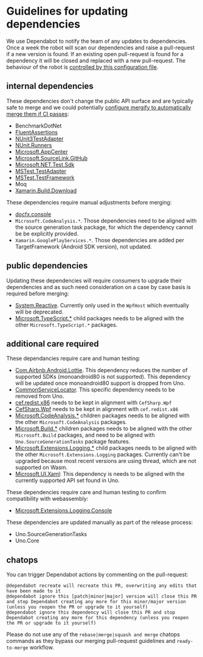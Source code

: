 # Guidelines for updating dependencies

We use Dependabot to notify the team of any updates to dependencies. Once a week the robot will scan our dependencies and raise a pull-request if a new version is found. If an existing open pull-request is found for a dependency it will be closed and replaced with a new pull-request. The behaviour of the robot is [controlled by this configuration file](https://github.com/unoplatform/Uno/blob/master/.dependabot/config.yml). 

## internal dependencies

These dependencies don't change the public API surface and are typically safe to merge and we could potentially [configure mergify to automatically merge them if CI passes](https://medium.com/mergify/merging-bots-pull-requests-automatically-548ed0b4a424):

- BenchmarkDotNet
- [FluentAssertions](https://github.com/unoplatform/uno/pull/1196)
- [NUnit3TestAdapter](https://github.com/unoplatform/uno/pull/1455) 
- [NUnit.Runners](https://github.com/unoplatform/uno/pull/1122)
- [Microsoft.AppCenter](https://github.com/unoplatform/uno/pull/1175)
- [Microsoft.SourceLink.GitHub](https://github.com/unoplatform/uno/pull/1204)
- [Microsoft.NET.Test.Sdk](https://github.com/unoplatform/uno/pull/1203)
- [MSTest.TestAdapter](https://github.com/unoplatform/uno/pull/1126)
- [MSTest.TestFramework](https://github.com/unoplatform/uno/pull/1128)
- Moq
- [Xamarin.Build.Download](https://github.com/unoplatform/uno/pull/1123)

These dependencies require manual adjustments before merging:

- [docfx.console](https://github.com/unoplatform/Uno/pull/1082/commits/c222caf8c23b35e19f6b33cd624cbfa714250bfe)
- `Microsoft.CodeAnalysis.*`. Those dependencies need to be aligned with the source generation task package, for which the dependency cannot be be explicitly provided.
- `Xamarin.GooglePlayServices.*`. Those dependencies are added per TargetFramework (Android SDK version), not updated.

## public dependencies

Updating these dependencies will require consumers to upgrade their dependencies and as such need consideration on a case by case basis is required before merging:

- [System.Reactive](https://github.com/unoplatform/uno/pull/1170#pullrequestreview-256670600). Currently only used in the `WpfHost` which eventually will be deprecated.
- [Microsoft.TypeScript.*](https://github.com/unoplatform/uno/pull/1129) child packages needs to be aligned with the other `Microsoft.TypeScript.*` packages.

## additional care required

These dependancies require care and human testing:

- [Com.Airbnb.Android.Lottie](https://github.com/unoplatform/uno/pull/1201#issuecomment-511499023). This dependency reduces the number of supported SDKs (monoandroid80 is not supported). This dependency will be updated once monoandroid80 support is dropped from Uno.
- [CommonServiceLocator](https://github.com/unoplatform/uno/pull/1174#issuecomment-507659717). This specific dependency needs to be removed from Uno.
- [cef.redist.x86](https://github.com/unoplatform/uno/pull/1173#issuecomment-507662267) needs to be kept in alignment with `CefSharp.Wpf`
- [CefSharp.Wpf](https://github.com/unoplatform/uno/pull/1173#issuecomment-507662267) needs to be kept in alignment with `cef.redist.x86`
- [Microsoft.CodeAnalysis.*](https://github.com/unoplatform/uno/pull/1169) children packages needs to be aligned with the other `Microsoft.CodeAnalysis` packages.
- [Microsoft.Build.*](https://github.com/unoplatform/uno/pull/1169) children packages needs to be aligned with the other `Microsoft.Build` packages, and need to be aligned with `Uno.SourceGenerationTasks` package features.
- [Microsoft.Extensions.Logging.*](https://github.com/unoplatform/uno/pull/1108/files#r300432589) child packages needs to be aligned with the other `Microsoft.Extensions.Logging` packages. Currently can't be upgraded because most recent versions are using thread, which are not supported on Wasm.
- [Microsoft.UI.Xaml](https://github.com/unoplatform/uno/pull/1503): This dependency is needs to be aligned with the currently supported API set found in Uno.

These dependencies require care and human testing to confirm compatibility with webassembly:

- [Microsoft.Extensions.Logging.Console](https://github.com/unoplatform/Uno/pull/894#issuecomment-495046929)

These dependencies are updated manually as part of the release process:

- Uno.SourceGenerationTasks
- Uno.Core

## chatops

You can trigger Dependabot actions by commenting on the pull-request:

```
@dependabot recreate will recreate this PR, overwriting any edits that have been made to it
@dependabot ignore this [patch|minor|major] version will close this PR and stop Dependabot creating any more for this minor/major version (unless you reopen the PR or upgrade to it yourself)
@dependabot ignore this dependency will close this PR and stop Dependabot creating any more for this dependency (unless you reopen the PR or upgrade to it yourself)
```

Please do not use any of the `rebase|merge|squash and merge` chatops commands as they bypass our merging pull-request guidelines and `ready-to-merge` workflow.
